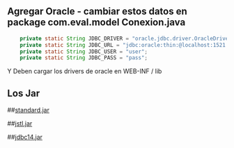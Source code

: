 
## Agregar Oracle - cambiar estos datos en package com.eval.model Conexion.java

```java
	private static String JDBC_DRIVER = "oracle.jdbc.driver.OracleDriver";
	private static String JDBC_URL = "jdbc:oracle:thin:@localhost:1521:nombreBaseDeDatos";
	private static String JDBC_USER = "user";
	private static String JDBC_PASS = "pass";
```

Y Deben cargar los drivers de oracle en WEB-INF / lib

## Los Jar
##[standard.jar](http://www.java2s.com/Code/Jar/s/Downloadstandardjar.htm/)

##[jstl.jar](http://www.java2s.com/Code/Jar/j/Downloadjstljar.htm/)

##[jdbc14.jar](http://www.java2s.com/Code/Jar/o/Downloadojdbc14jar.htm/)

